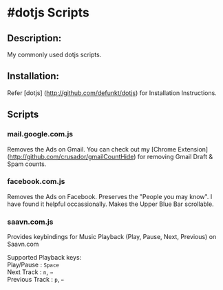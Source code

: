 #dotjs Scripts
==

## Description:
My commonly used dotjs scripts.

## Installation:
Refer [dotjs] (http://github.com/defunkt/dotjs) for Installation Instructions.

## Scripts

### mail.google.com.js
Removes the Ads on Gmail. You can check out my [Chrome Extension] (http://github.com/crusador/gmailCountHide) for removing Gmail Draft & Spam counts.

### facebook.com.js
Removes the Ads on Facebook. Preserves the "People you may know". I have found it helpful occassionally.
Makes the Upper Blue Bar scrollable.

### saavn.com.js
Provides keybindings for Music Playback (Play, Pause, Next, Previous) on Saavn.com

Supported Playback keys:  
Play/Pause : `Space`  
Next Track : `n`,  `→`  
Previous Track : `p`, `←`  
